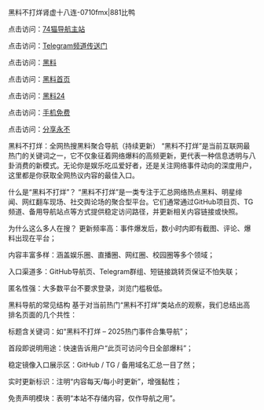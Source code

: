 黑料不打烊肾虚十八连-0710fmx|881比鸭

点击访问：<a href="https://74mao.com/">74猫导航主站</a>

点击访问：<a href="https://74mao.com/">Telegram频道传送门</a>

点击访问：<a href="https://heiliao3gvg9x.pages.dev">黑料</a>

点击访问：<a href="https://heiliaoxfe5rb.pages.dev">黑料首页</a>

点击访问：<a href="https://heiliaoubleqx.pages.dev">黑料24</a>

点击访问：<a href="https://heiliao5s28gk.pages.dev ">手机免费</a>

点击访问：<a href="https://heiliaoxrq8i9.pages.dev">分享永不</a>


黑料不打烊：全网热搜黑料聚合导航（持续更新）
“黑料不打烊”是当前互联网最热门的关键词之一，它不仅象征着网络爆料的高频更新，更代表一种信息透明与八卦消费的新模式。无论你是娱乐吃瓜爱好者，还是关注网络事件动向的深度用户，这里都是你获取全网热议内容的最佳入口。

什么是“黑料不打烊”？
“黑料不打烊”是一类专注于汇总网络热点黑料、明星绯闻、网红翻车现场、社交舆论场的聚合型平台。它们通常通过GitHub项目页、TG频道、备用导航站点等方式提供稳定访问路径，并更新相关内容链接或快照。

为什么这么多人在搜？
更新频率高：事件爆发后，数小时内即有截图、评论、爆料出现在平台；

内容丰富多样：涵盖娱乐圈、直播圈、网红圈、校园圈等多个领域；

入口渠道多：GitHub导航页、Telegram群组、短链接跳转页保证不怕失联；

匿名性强：大多数平台不要求登录，浏览门槛极低。

黑料导航的常见结构
基于对当前热门“黑料不打烊”类站点的观察，我们总结出高排名页面的几个共性：

标题含关键词：如“黑料不打烊 – 2025热门事件合集导航”；

首段即说明用途：快速告诉用户“此页可访问今日全部爆料”；

稳定镜像入口展示区：GitHub / TG / 备用域名汇总一目了然；

实时更新标识：注明“内容每天/每小时更新”，增强黏性；

免责声明模块：表明“本站不存储内容，仅作导航之用”。


<span style="display:none;">[Canonical link](https://github.com/BETA0710/BETA0710-01)</span>
